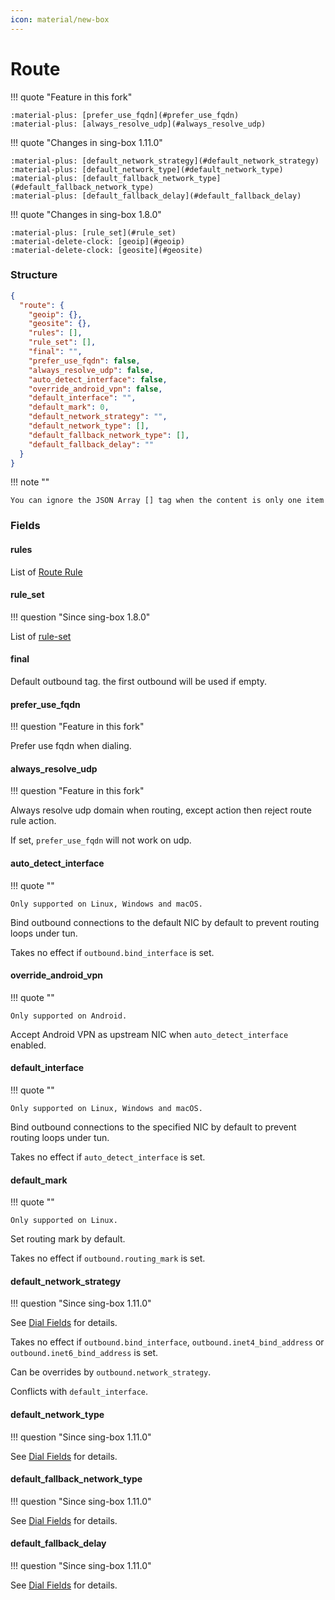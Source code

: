 ```yaml
---
icon: material/new-box
---
```


# Route

!!! quote "Feature in this fork"

    :material-plus: [prefer_use_fqdn](#prefer_use_fqdn)
    :material-plus: [always_resolve_udp](#always_resolve_udp)

!!! quote "Changes in sing-box 1.11.0"

    :material-plus: [default_network_strategy](#default_network_strategy)  
    :material-plus: [default_network_type](#default_network_type)  
    :material-plus: [default_fallback_network_type](#default_fallback_network_type)  
    :material-plus: [default_fallback_delay](#default_fallback_delay)

!!! quote "Changes in sing-box 1.8.0"

    :material-plus: [rule_set](#rule_set)  
    :material-delete-clock: [geoip](#geoip)  
    :material-delete-clock: [geosite](#geosite)

### Structure

```json
{
  "route": {
    "geoip": {},
    "geosite": {},
    "rules": [],
    "rule_set": [],
    "final": "",
    "prefer_use_fqdn": false,
    "always_resolve_udp": false,
    "auto_detect_interface": false,
    "override_android_vpn": false,
    "default_interface": "",
    "default_mark": 0,
    "default_network_strategy": "",
    "default_network_type": [],
    "default_fallback_network_type": [],
    "default_fallback_delay": ""
  }
}
```

!!! note ""

    You can ignore the JSON Array [] tag when the content is only one item

### Fields

#### rules

List of [Route Rule](./rule/)

#### rule_set

!!! question "Since sing-box 1.8.0"

List of [rule-set](/configuration/rule-set/)

#### final

Default outbound tag. the first outbound will be used if empty.

#### prefer_use_fqdn

!!! question "Feature in this fork"

Prefer use fqdn when dialing.

#### always_resolve_udp

!!! question "Feature in this fork"

Always resolve udp domain when routing, except action then reject route rule action.

If set, `prefer_use_fqdn` will not work on udp.

#### auto_detect_interface

!!! quote ""

    Only supported on Linux, Windows and macOS.

Bind outbound connections to the default NIC by default to prevent routing loops under tun.

Takes no effect if `outbound.bind_interface` is set.

#### override_android_vpn

!!! quote ""

    Only supported on Android.

Accept Android VPN as upstream NIC when `auto_detect_interface` enabled.

#### default_interface

!!! quote ""

    Only supported on Linux, Windows and macOS.

Bind outbound connections to the specified NIC by default to prevent routing loops under tun.

Takes no effect if `auto_detect_interface` is set.

#### default_mark

!!! quote ""

    Only supported on Linux.

Set routing mark by default.

Takes no effect if `outbound.routing_mark` is set.

#### default_network_strategy

!!! question "Since sing-box 1.11.0"

See [Dial Fields](/configuration/shared/dial/#network_strategy) for details.

Takes no effect if `outbound.bind_interface`, `outbound.inet4_bind_address` or `outbound.inet6_bind_address` is set.

Can be overrides by `outbound.network_strategy`.

Conflicts with `default_interface`.

#### default_network_type

!!! question "Since sing-box 1.11.0"

See [Dial Fields](/configuration/shared/dial/#network_type) for details.

#### default_fallback_network_type

!!! question "Since sing-box 1.11.0"

See [Dial Fields](/configuration/shared/dial/#fallback_network_type) for details.

#### default_fallback_delay

!!! question "Since sing-box 1.11.0"

See [Dial Fields](/configuration/shared/dial/#fallback_delay) for details.
